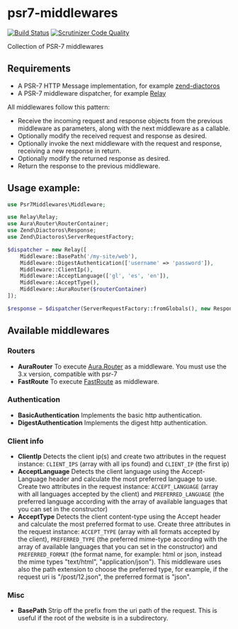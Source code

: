 # psr7-middlewares

[![Build Status](https://travis-ci.org/oscarotero/psr7-middlewares.svg)](https://travis-ci.org/oscarotero/psr7-middlewares)
[![Scrutinizer Code Quality](https://scrutinizer-ci.com/g/oscarotero/psr7-middlewares/badges/quality-score.png?b=master)](https://scrutinizer-ci.com/g/oscarotero/psr7-middlewares/?branch=master)

Collection of PSR-7 middlewares

## Requirements

* A PSR-7 HTTP Message implementation, for example [zend-diactoros](https://github.com/zendframework/zend-diactoros)
* A PSR-7 middleware dispatcher, for example [Relay](https://github.com/relayphp/Relay.Relay)

All middlewares follow this pattern:

* Receive the incoming request and response objects from the previous middleware as parameters, along with the next middleware as a callable.
* Optionally modify the received request and response as desired.
* Optionally invoke the next middleware with the request and response, receiving a new response in return.
* Optionally modify the returned response as desired.
* Return the response to the previous middleware.


## Usage example:

```php
use Psr7Middlewares\Middleware;

use Relay\Relay;
use Aura\Router\RouterContainer;
use Zend\Diactoros\Response;
use Zend\Diactoros\ServerRequestFactory;

$dispatcher = new Relay([
    Middleware::BasePath('/my-site/web'),
    Middleware::DigestAuthentication(['username' => 'password']),
    Middleware::ClientIp(),
    Middleware::AcceptLanguage(['gl', 'es', 'en']),
    Middleware::AcceptType(),
    Middleware::AuraRouter($routerContainer)
]);

$response = $dispatcher(ServerRequestFactory::fromGlobals(), new Response());
```

## Available middlewares

### Routers

* **AuraRouter** To execute [Aura.Router](https://github.com/auraphp/Aura.Router) as a middleware. You must use the 3.x version, compatible with psr-7
* **FastRoute** To execute [FastRoute](https://github.com/nikic/FastRoute) as middleware.

### Authentication

* **BasicAuthentication** Implements the basic http authentication.
* **DigestAuthentication** Implements the digest http authentication.

### Client info

* **ClientIp** Detects the client ip(s) and create two attributes in the request instance: `CLIENT_IPS` (array with all ips found) and `CLIENT_IP` (the first ip)
* **AcceptLanguage** Detects the client language using the Accept-Language header and calculate the most preferred language to use. Create two attributes in the request instance: `ACCEPT_LANGUAGE` (array with all languages accepted by the client) and `PREFERRED_LANGUAGE` (the preferred language according with the array of available languages that you can set in the constructor)
* **AcceptType** Detects the client content-type using the Accept header and calculate the most preferred format to use. Create three attributes in the request instance: `ACCEPT_TYPE` (array with all formats accepted by the client), `PREFERRED_TYPE` (the preferred mime-type according with the array of available languages that you can set in the constructor) and `PREFERRED_FORMAT` (the format name, for example: html or json, instead the mime types "text/html", "application/json"). This middleware uses also the path extension to choose the preferred type, for example, if the request uri is "/post/12.json", the preferred format is "json".

### Misc

* **BasePath** Strip off the prefix from the uri path of the request. This is useful if the root of the website is in a subdirectory.

